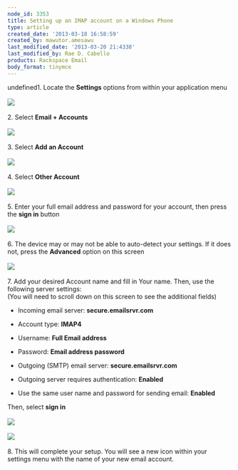 ```yaml
---
node_id: 3353
title: Setting up an IMAP account on a Windows Phone
type: article
created_date: '2013-03-18 16:58:59'
created_by: mawutor.amesawu
last_modified_date: '2013-03-20 21:4338'
last_modified_by: Rae D. Cabello
products: Rackspace Email
body_format: tinymce
---
```


undefined1. Locate the **Settings** options from within your application menu\
\
![](/knowledge_center/sites/default/files/field/image/1.jpg)\
\
2. Select **Email + Accounts**\
\
![](/knowledge_center/sites/default/files/field/image/2.jpg)\
\
3.  Select **Add an Account**\
\
![](/knowledge_center/sites/default/files/field/image/3.jpg)\
\
4. Select **Other Account**\
\
![](/knowledge_center/sites/default/files/field/image/4.jpg)\
\
5. Enter your full email address and password for your account, then
press the **sign in** button\
\
![](/knowledge_center/sites/default/files/field/image/5.jpg)\
\
6. The device may or may not be able to auto-detect your settings.  If
it does not, press the **Advanced** option on this screen\
\
![](/knowledge_center/sites/default/files/field/image/6.jpg)\
\
7. Add your desired Account name and fill in Your name.  Then, use the
following server settings:\
(You will need to scroll down on this screen to see the additional
fields)

-   Incoming email server: **secure.emailsrvr.com**

-   Account type: **IMAP4**

-   Username: **Full Email address**

-   Password: **Email address password**

-   Outgoing (SMTP) email server: **secure.emailsrvr.com**

-   Outgoing server requires authentication: **Enabled**

-   Use the same user name and password for sending email: **Enabled**

Then, select **sign in**\
\
![](/knowledge_center/sites/default/files/field/image/8.jpg) \
\
![](/knowledge_center/sites/default/files/field/image/9.jpg)\
\
8. This will complete your setup.  You will see a new icon within your
settings menu with the name of your new email account. 

